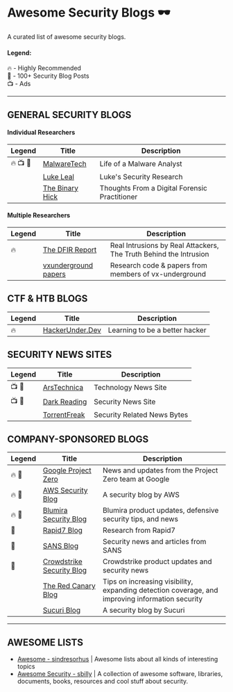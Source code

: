 # Awesome Security Blogs 🕶️

A curated list of awesome security blogs.

#### Legend: </br>
🔥 - Highly Recommended </br>
💯 - 100+ Security Blog Posts </br>
📺 - Ads

* * *

## GENERAL SECURITY BLOGS
#### Individual Researchers
|Legend|Title|Description|
|---|---|---|
|🔥 📺 💯 |[MalwareTech](https://www.malwaretech.com/)| Life of a Malware Analyst |
| | [Luke Leal](https://lukeleal.com/research/posts/) | Luke's Security Research|
||[The Binary Hick](https://thebinaryhick.blog/)|Thoughts From a Digital Forensic Practitioner|

#### Multiple Researchers
|Legend|Title|Description|
|---|---|---|
| 🔥 | [The DFIR Report](https://thedfirreport.com/) | Real Intrusions by Real Attackers, The Truth Behind the Intrusion |
| | [vxunderground papers](https://github.com/vxunderground/VXUG-Papers) | Research code & papers from members of vx-underground |

## CTF & HTB BLOGS
|Legend|Title|Description|
|---|---|---|
| 🔥 | [HackerUnder.Dev](https://www.hackerunder.dev) | Learning to be a better hacker |

## SECURITY NEWS SITES
|Legend|Title|Description|
|---|---|---|
| 📺 💯 | [ArsTechnica](https://arstechnica.com/) | Technology News Site |
| 📺 💯 | [Dark Reading](https://www.darkreading.com/) | Security News Site |
| | [TorrentFreak](https://torrentfreak.com/) | Security Related News Bytes |

## COMPANY-SPONSORED BLOGS
|Legend|Title|Description|
|---|---|---|
| 🔥 💯 | [Google Project Zero](https://googleprojectzero.blogspot.com/) | News and updates from the Project Zero team at Google |
| 🔥 💯 | [AWS Security Blog](https://aws.amazon.com/blogs/security/) | A security blog by AWS |
| 🔥 💯 | [Blumira Security Blog](https://www.blumira.com/blog/) | Blumira product updates, defensive security tips, and news |
| 💯 | [Rapid7 Blog](https://blog.rapid7.com/tag/research/) | Research from Rapid7 |
| 💯 | [SANS Blog](https://www.sans.org/blog/) | Security news and articles from SANS |
| 💯 | [Crowdstrike Security Blog](https://www.crowdstrike.com/blog/) | Crowdstrike product updates and security news |
| | [The Red Canary Blog](https://redcanary.com/blog/) | Tips on increasing visibility, expanding detection coverage, and improving information security |
| |[Sucuri Blog](https://blog.sucuri.net/)| A security blog by Sucuri |

* * * 

## AWESOME LISTS
* [Awesome - sindresorhus](https://github.com/sindresorhus/awesome) | Awesome lists about all kinds of interesting topics
* [Awesome Security - sbilly](https://github.com/sbilly/awesome-security) | A collection of awesome software, libraries, documents, books, resources and cool stuff about security.
